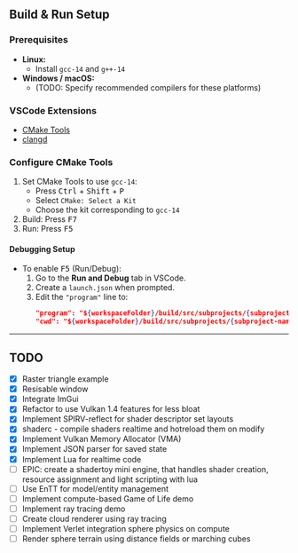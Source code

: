 ## Build & Run Setup

### Prerequisites

- **Linux:**  
  - Install `gcc-14` and `g++-14`
- **Windows / macOS:**  
  - (TODO: Specify recommended compilers for these platforms)

### VSCode Extensions

- [CMake Tools](https://marketplace.visualstudio.com/items?itemName=ms-vscode.cmake-tools)
- [clangd](https://marketplace.visualstudio.com/items?itemName=llvm-vs-code-extensions.vscode-clangd)

### Configure CMake Tools

1. Set CMake Tools to use `gcc-14`:
   - Press <kbd>Ctrl</kbd> + <kbd>Shift</kbd> + <kbd>P</kbd>
   - Select `CMake: Select a Kit`
   - Choose the kit corresponding to `gcc-14`
2. Build: Press <kbd>F7</kbd>
3. Run: Press <kbd>F5</kbd>

#### Debugging Setup

- To enable <kbd>F5</kbd> (Run/Debug):
  1. Go to the **Run and Debug** tab in VSCode.
  2. Create a `launch.json` when prompted.
  3. Edit the `"program"` line to:
     ```json
     "program": "${workspaceFolder}/build/src/subprojects/{subproject-name}/{subproject-name}",
     "cwd": "${workspaceFolder}/build/src/subprojects/{subproject-name}",
     ```

---

## TODO

- [x] Raster triangle example
- [x] Resisable window
- [x] Integrate ImGui
- [x] Refactor to use Vulkan 1.4 features for less bloat
- [x] Implement SPIRV-reflect for shader descriptor set layouts
- [x] shaderc - compile shaders realtime and hotreload them on modify
- [x] Implement Vulkan Memory Allocator (VMA)
- [x] Implement JSON parser for saved state
- [x] Implement Lua for realtime code
- [ ] EPIC: create a shadertoy mini engine, that handles shader creation, resource assignment and light scripting with lua
- [ ] Use EnTT for model/entity management
- [ ] Implement compute-based Game of Life demo
- [ ] Implement ray tracing demo
- [ ] Create cloud renderer using ray tracing
- [ ] Implement Verlet integration sphere physics on compute
- [ ] Render sphere terrain using distance fields or marching cubes